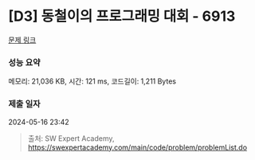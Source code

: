 # [D3] 동철이의 프로그래밍 대회 - 6913 

[문제 링크](https://swexpertacademy.com/main/code/problem/problemDetail.do?contestProbId=AWicMVWKTuMDFAUL) 

### 성능 요약

메모리: 21,036 KB, 시간: 121 ms, 코드길이: 1,211 Bytes

### 제출 일자

2024-05-16 23:42



> 출처: SW Expert Academy, https://swexpertacademy.com/main/code/problem/problemList.do